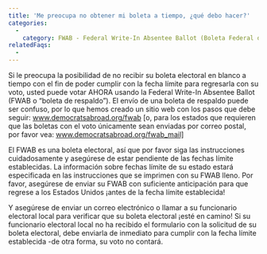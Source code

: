 ```yaml
---
title: 'Me preocupa no obtener mi boleta a tiempo, ¿qué debo hacer?'
categories:
  - 
    category: FWAB - Federal Write-In Absentee Ballot (Boleta Federal de Ausencia Agregable)
relatedFaqs:
  -
---
```

Si le preocupa la posibilidad de no recibir su boleta electoral en blanco a tiempo con el fin de poder cumplir con la fecha límite para regresarla con su voto, usted puede votar AHORA usando la Federal Write-In Absentee Ballot (FWAB o “boleta de respaldo”). El envío de una boleta de respaldo puede ser confuso, por lo que hemos creado un sitio web con los pasos que debe seguir: www.democratsabroad.org/fwab [o, para los estados que requieren que las boletas con el voto únicamente sean enviadas por correo postal, por favor vea: www.democratsabroad.org/fwab_mail]

El FWAB es una boleta electoral, así que por favor siga las instrucciones cuidadosamente y asegúrese de estar pendiente de las fechas límite establecidas. La información sobre fechas límite de su estado estará especificada en las instrucciones que se imprimen con su FWAB lleno. Por favor, asegúrese de enviar su FWAB con suficiente anticipación para que regrese a los Estados Unidos ¡antes de la fecha límite establecida!

Y asegúrese de enviar un correo electrónico o llamar a su funcionario electoral local para verificar que su boleta electoral ¡esté en camino! Si su funcionario electoral local no ha recibido el formulario con la solicitud de su boleta electoral, debe enviarla de inmediato para cumplir con la fecha límite establecida -de otra forma, su voto no contará.